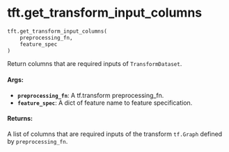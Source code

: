 <div itemscope itemtype="http://developers.google.com/ReferenceObject">
<meta itemprop="name" content="tft.get_transform_input_columns" />
<meta itemprop="path" content="Stable" />
</div>

# tft.get_transform_input_columns

``` python
tft.get_transform_input_columns(
    preprocessing_fn,
    feature_spec
)
```

Return columns that are required inputs of `TransformDataset`.

#### Args:

* <b>`preprocessing_fn`</b>: A tf.transform preprocessing_fn.
* <b>`feature_spec`</b>: A dict of feature name to feature specification.


#### Returns:

A list of columns that are required inputs of the transform `tf.Graph`
defined by `preprocessing_fn`.